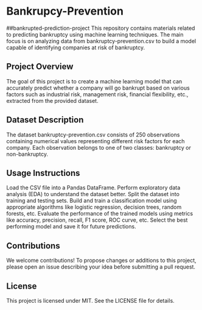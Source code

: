 # Bankrupcy-Prevention
##bankrupted-prediction-project
This repository contains materials related to predicting bankruptcy using machine learning techniques. The main focus is on analyzing data from bankruptcy-prevention.csv to build a model capable of identifying companies at risk of bankruptcy.
## Project Overview
The goal of this project is to create a machine learning model that can accurately predict whether a company will go bankrupt based on various factors such as industrial risk, management risk, financial flexibility, etc., extracted from the provided dataset.
## Dataset Description
The dataset bankruptcy-prevention.csv consists of 250 observations containing numerical values representing different risk factors for each company. Each observation belongs to one of two classes: bankruptcy or non-bankruptcy.
## Usage Instructions
Load the CSV file into a Pandas DataFrame.
Perform exploratory data analysis (EDA) to understand the dataset better.
Split the dataset into training and testing sets.
Build and train a classification model using appropriate algorithms like logistic regression, decision trees, random forests, etc.
Evaluate the performance of the trained models using metrics like accuracy, precision, recall, F1 score, ROC curve, etc.
Select the best performing model and save it for future predictions.
## Contributions
We welcome contributions! To propose changes or additions to this project, please open an issue describing your idea before submitting a pull request.
## License
This project is licensed under MIT. See the LICENSE file for details.
